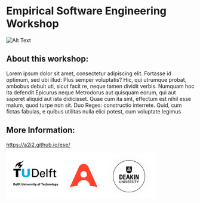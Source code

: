 # Empirical Software Engineering Workshop


![Alt Text](https://media.giphy.com/media/26tn33aiTi1jkl6H6/giphy.gif?cid=ecf05e478svpmigwrgvsslpg5iuk56gseutj89fzmg1p0r69&rid=giphy.gif&ct=g)

## About this workshop:

Lorem ipsum dolor sit amet, consectetur adipiscing elit. Fortasse id optimum, sed ubi illud: Plus semper voluptatis? Hic,
qui utrumque probat, ambobus debuit uti, sicut facit re, neque tamen dividit verbis. Numquam hoc ita defendit Epicurus neque
Metrodorus aut quisquam eorum, qui aut saperet aliquid aut ista didicisset. Quae cum ita sint, effectum est nihil esse malum,
quod turpe non sit. Duo Reges: constructio interrete. Quid, cum fictas fabulas, e quibus utilitas nulla elici potest, cum voluptate legimus

## More Information:
https://a2i2.github.io/ese/

![](2021/Flyer/logos-glow.png)

